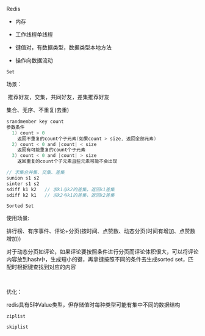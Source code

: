 Redis

- 内存

- 工作线程单线程

- 键值对，有数据类型，数据类型本地方法

- 操作向数据流动

`Set`

场景：

​		推荐好友，交集，共同好友，差集推荐好友

集合、无序、不重复(去重)

```c
srandmember key count
参数条件
  1) count > 0
  	返回不重复的count个子元素(如果count > size, 返回全部元素)
  2) count < 0 and |count| < size
  	返回有可能重复的count个子元素
  3) count < 0 and |count| > size
	返回重复的count个子元素且些元素可能不会出现

// 求集合并集、交集、差集
sunion s1 s2
sinter s1 s2
sdiff k1 k2   // 求k1与k2的差集，返回k1差集
sdiff k2 k1   // 求k2与k1的差集，返回k2差集
```



`Sorted Set`

使用场景:

​		排行榜、有序事件、评论+分页(按时间、点赞数、动态分页(时间有增加、点赞数增加))

​		对于动态分页如评论，如果评论要按照条件进行分页而评论体积很大，可以将评论内容放到hash中，生成短小的键，再拿键按照不同的条件去生成sorted set，匹配时根据键查找到对应的内容

​		



优化：

redis具有5种Value类型，但存储值时每种类型可能有集中不同的数据结构

`ziplist`

`skiplist`





